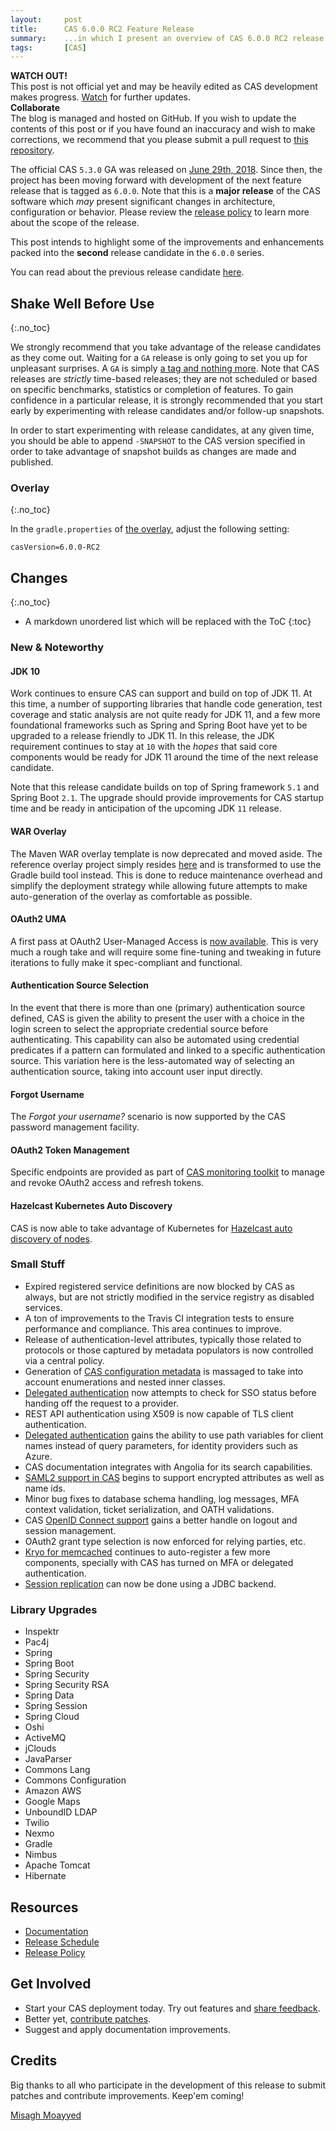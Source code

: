 ```yaml
---
layout:     post
title:      CAS 6.0.0 RC2 Feature Release
summary:    ...in which I present an overview of CAS 6.0.0 RC2 release.
tags:       [CAS]
---
```


<div class="alert alert-danger">
  <strong>WATCH OUT!</strong><br/>This post is not official yet and may be heavily edited as CAS development makes progress. <a href="https://apereo.github.io/feed.xml">Watch</a> for further updates.
</div>

<div class="alert alert-success">
  <strong>Collaborate</strong><br/>The blog is managed and hosted on GitHub. If you wish to update the contents of this post or if you have found an inaccuracy and wish to make corrections, we recommend that you please submit a pull request to <a href="https://github.com/apereo/apereo.github.io">this repository</a>.
</div>

The official CAS `5.3.0` GA was released on [June 29th, 2018](https://github.com/apereo/cas/releases/tag/v5.3.0). Since then, the project has been moving forward with development of the next feature release that is tagged as `6.0.0`. Note that this is a **major release** of the CAS software which *may* present significant changes in architecture, configuration or behavior. Please review the [release policy](https://apereo.github.io/cas/developer/Release-Policy.html) to learn more about the scope of the release.

This post intends to highlight some of the improvements and enhancements packed into the **second** release candidate in the `6.0.0` series.

You can read about the previous release candidate [here](https://apereo.github.io/2018/08/03/600rc1-release/).

## Shake Well Before Use
{:.no_toc}

We strongly recommend that you take advantage of the release candidates as they come out. Waiting for a `GA` release is only going to set you up for unpleasant surprises. A `GA` is simply [a tag and nothing more](https://apereo.github.io/2017/03/08/the-myth-of-ga-rel/). Note that CAS releases are *strictly* time-based releases; they are not scheduled or based on specific benchmarks, statistics or completion of features. To gain confidence in a particular release, it is strongly recommended that you start early by experimenting with release candidates and/or follow-up snapshots.

In order to start experimenting with release candidates, at any given time, you should be able to append `-SNAPSHOT` to the CAS version specified in order to take advantage of snapshot builds as changes are made and published.

### Overlay
{:.no_toc}

In the `gradle.properties` of [the overlay](https://github.com/apereo/cas-overlay-template), adjust the following setting:

```properties
casVersion=6.0.0-RC2
```

## Changes
{:.no_toc}

* A markdown unordered list which will be replaced with the ToC
{:toc}

### New & Noteworthy

#### JDK 10

Work continues to ensure CAS can support and build on top of JDK 11. At this time, a number of supporting libraries that handle code generation, test coverage
and static analysis are not quite ready for JDK 11, and a few more foundational frameworks such as Spring and Spring Boot have yet to be upgraded to a release friendly 
to JDK 11. In this release, the JDK requirement continues to stay at `10` with the _hopes_ that said core components would be ready for JDK 11 around the time of 
the next release candidate.

Note that this release candidate builds on top of Spring framework `5.1` and Spring Boot `2.1`. The upgrade should provide improvements for CAS startup time and be ready in anticipation of the upcoming JDK `11` release.

#### WAR Overlay

The Maven WAR overlay template is now deprecated and moved aside. The reference overlay project simply resides [here](https://github.com/apereo/cas-overlay-template) and is transformed to use the Gradle build tool instead. This is done to reduce maintenance overhead and simplify the deployment strategy while allowing future attempts to make auto-generation of the overlay as comfortable as possible.

#### OAuth2 UMA

A first pass at OAuth2 User-Managed Access is [now available](https://apereo.github.io/cas/development/protocol/OAuth-UMA-Protocol.html). This is very much a rough take
and will require some fine-tuning and tweaking in future iterations to fully make it spec-compliant and functional.

#### Authentication Source Selection

In the event that there is more than one (primary) authentication source defined, CAS is given the ability to present the user with a choice in the login screen
to select the appropriate credential source before authenticating. This capability can also be automated using credential predicates if a pattern can formulated and linked
to a specific authentication source. This variation here is the less-automated way of selecting an authentication source, taking into account user input directly.

#### Forgot Username

The _Forgot your username?_ scenario is now supported by the CAS password management facility.

#### OAuth2 Token Management

Specific endpoints are provided as part of [CAS monitoring toolkit](https://apereo.github.io/cas/development/installation/Monitoring-Statistics.html) 
to manage and revoke OAuth2 access and refresh tokens. 

#### Hazelcast Kubernetes Auto Discovery

CAS is now able to take advantage of Kubernetes for [Hazelcast auto discovery of nodes](https://apereo.github.io/cas/development/installation/Hazelcast-Ticket-Registry.html). 

### Small Stuff

- Expired registered service definitions are now blocked by CAS as always, but are not strictly modified in the service registry as disabled services.
- A ton of improvements to the Travis CI integration tests to ensure performance and compliance. This area continues to improve.
- Release of authentication-level attributes, typically those related to protocols or those captured by metadata populators is now controlled via a central policy.
- Generation of [CAS configuration metadata](https://apereo.github.io/cas/development/installation/Configuration-Metadata-Repository.html) is massaged to take into account enumerations and nested inner classes.
- [Delegated authentication](https://apereo.github.io/cas/development/integration/Delegate-Authentication.html) now attempts to check for SSO status before handing off the request to a provider.
- REST API authentication using X509 is now capable of TLS client authentication.
- [Delegated authentication](https://apereo.github.io/cas/development/integration/Delegate-Authentication.html) gains the ability to use path variables for client names instead of query parameters, for identity providers such as Azure.
- CAS documentation integrates with Angolia for its search capabilities.
- [SAML2 support in CAS](https://apereo.github.io/cas/development/installation/Configuring-SAML2-Authentication.html) begins to support encrypted attributes as well as name ids.
- Minor bug fixes to database schema handling, log messages, MFA context validation, ticket serialization, and OATH validations.
- CAS [OpenID Connect support](https://apereo.github.io/cas/development/protocol/OIDC-Protocol.html) gains a better handle on logout and session management.
- OAuth2 grant type selection is now enforced for relying parties, etc.
- [Kryo for memcached](https://apereo.github.io/cas/development/installation/Memcached-Ticket-Registry.html) continues to auto-register a few more components, specially with CAS has turned on MFA or delegated authentication.
- [Session replication](https://apereo.github.io/cas/development/installation/Webflow-Customization-Sessions.html#jdbc-session-replication) can now be done using a JDBC backend.


### Library Upgrades

- Inspektr
- Pac4j
- Spring
- Spring Boot
- Spring Security
- Spring Security RSA
- Spring Data
- Spring Session
- Spring Cloud
- Oshi
- ActiveMQ
- jClouds
- JavaParser
- Commons Lang
- Commons Configuration
- Amazon AWS
- Google Maps
- UnboundID LDAP
- Twilio
- Nexmo
- Gradle
- Nimbus
- Apache Tomcat
- Hibernate


## Resources

- [Documentation](https://apereo.github.io/cas/development/)
- [Release Schedule](https://github.com/apereo/cas/milestones)
- [Release Policy](https://apereo.github.io/cas/developer/Release-Policy.html)

## Get Involved

- Start your CAS deployment today. Try out features and [share feedback](https://apereo.github.io/cas/Mailing-Lists.html).
- Better yet, [contribute patches](https://apereo.github.io/cas/developer/Contributor-Guidelines.html).
- Suggest and apply documentation improvements.

## Credits

Big thanks to all who participate in the development of this release to submit patches and contribute improvements. Keep'em coming!

[Misagh Moayyed](https://twitter.com/misagh84)
